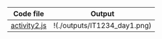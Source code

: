 |Code file|Output|
|---------|------|
|[activity2.js](./codes/activity2.js)|!(./outputs/IT1234_day1.png)
